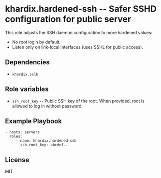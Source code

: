 # khardix.hardened-ssh -- Safer SSHD configuration for public server

This role adjusts the SSH daemon configuration to more hardened values:

-   No root login by default.
-   Listen only on link-local interfaces (uses SSHL for public access).

## Dependencies

-   `khardix.sslh`

## Role variables

-   `ssh_root_key` -- Public SSH key of the root. When provided, root is allowed to log in without password.

## Example Playbook

    - hosts: servers
      roles:
         - name: khardix.hardened-ssh
           ssh_root_key: abcdef...

## License

MIT
